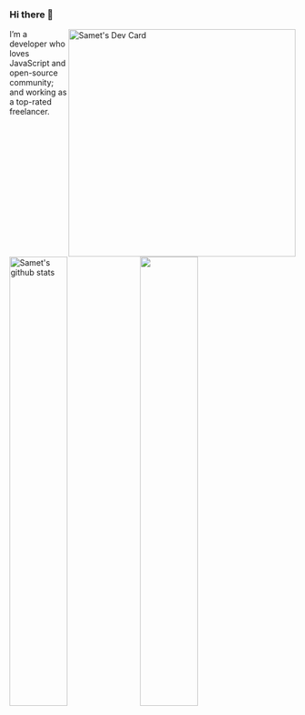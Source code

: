 ### Hi there 👋

<a href="https://app.daily.dev/sametcodes"><img src="https://api.daily.dev/devcards/7c46d769372b4cf9a375b21eb0f13c6e.png?r=34r" width="400" align="right" alt="Samet's Dev Card"/></a>

I’m a developer who loves JavaScript and open-source community; and working as a top-rated freelancer.

<img width="45%" src="https://github-readme-stats.vercel.app/api/top-langs/?username=sametcodes&layout=compact">
<a href="https://github.com/sametcodes">
  <img width="45%" align="left" alt="Samet's github stats" src="https://github-readme-stats.vercel.app/api?username=sametcodes&show_icons=true&count_private=true&include_all_commits=true" />
</a>
